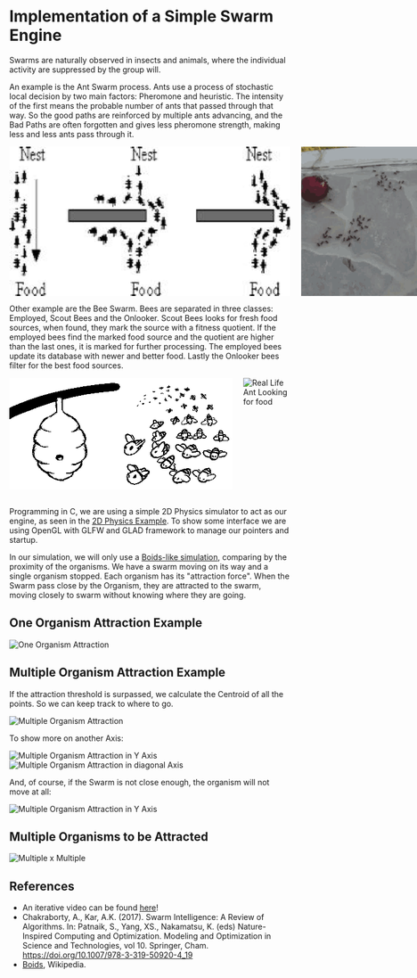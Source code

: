 # Implementation of a Simple Swarm Engine

Swarms are naturally observed in insects and animals, where the individual activity
are suppressed by the group will. 

An example is the Ant Swarm process. Ants use a process of stochastic local decision by two main factors: Pheromone and heuristic.
The intensity of the first means the probable number of ants that passed through that way. So the good paths are reinforced by multiple ants
advancing, and the Bad Paths are often forgotten and gives less pheromone strength, making less and less ants pass through it.

<div class="parent">
<img src="resources/ants.gif" alt="Ants">
<img src="resources/ants_real.gif" alt="Real Life Ant Looking for food">
</div>

Other example are the Bee Swarm. Bees are separated in three classes: Employed, Scout Bees and the Onlooker.
Scout Bees looks for fresh food sources, when found, they mark the source with a fitness quotient. If the employed
bees find the marked food source and the quotient are higher than the last ones, it is marked for further processing.
The employed bees update its database with newer and better food. Lastly the Onlooker bees filter for the best 
food sources.


<div class="parent">
<img src="resources/bees.gif" alt="Bees Animation">
<img src="resources/giphy.gif" alt="Real Life Ant Looking for food">
</div>

<br>

Programming in C, we are using a simple 2D Physics simulator to act as our engine, as seen in the [2D Physics Example](https://github.com/Beloin/2DPhysicsSimulator).
To show some interface we are using OpenGL with GLFW and GLAD framework to manage our pointers and startup.


In our simulation, we will only use a [Boids-like simulation](https://en.wikipedia.org/wiki/Boids),
comparing by the proximity of the organisms. We have a swarm moving on its way
and a single organism stopped. Each organism has its "attraction force". When the Swarm pass close by the Organism, they are attracted to the swarm,
moving closely to swarm without knowing where they are going.

## One Organism Attraction Example

<img src="resources/single-unit-example.gif" alt="One Organism Attraction">

## Multiple Organism Attraction Example

If the attraction threshold is surpassed, we calculate the Centroid of all the points. So we can keep track to where to go.

<img src="resources/multiple-unit-example2.gif" alt="Multiple Organism Attraction">

To show more on another Axis:

<img src="resources/multiple-axisy.gif" alt="Multiple Organism Attraction in Y Axis">
<img src="resources/diagonal--swarm.gif" alt="Multiple Organism Attraction in diagonal Axis">

And, of course, if the Swarm is not close enough, the organism will not move at all:

<img src="resources/multiple-axisy-dont-t.gif" alt="Multiple Organism Attraction in Y Axis">

## Multiple Organisms to be Attracted

<img src="resources/multiple-swarm-multiple.gif" alt="Multiple x Multiple">

## References

- An iterative video can be found [here](https://www.youtube.com/watch?v=nyayWLpcIGo&ab_channel=Zidbits)!
- Chakraborty, A., Kar, A.K. (2017). Swarm Intelligence: A Review of Algorithms. In: Patnaik, S., Yang, XS., Nakamatsu, K. (eds) Nature-Inspired Computing and Optimization. Modeling and Optimization in Science and Technologies, vol 10. Springer, Cham. https://doi.org/10.1007/978-3-319-50920-4_19
- [Boids](https://en.wikipedia.org/wiki/Boids), Wikipedia.

<style>
.parent{
    display: flex;
    grid-template-columns: 1fr 1fr 1fr;
    column-gap: 20px;
}
</style>